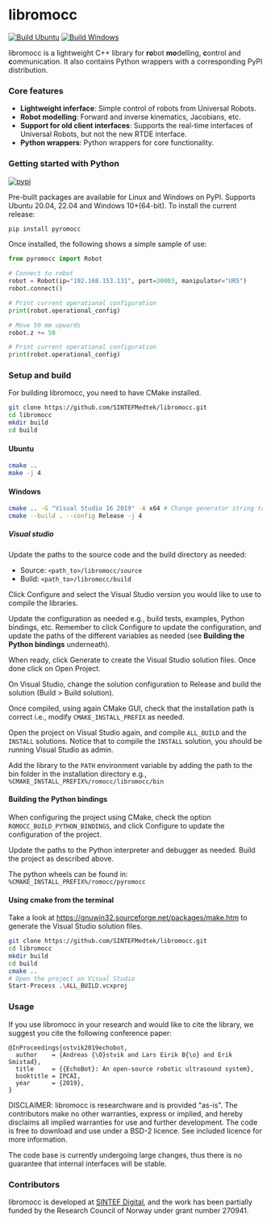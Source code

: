 libromocc
=========

[![Build Ubuntu](https://github.com/SINTEFMedtek/libromocc/actions/workflows/build_ubuntu.yml/badge.svg)](https://github.com/SINTEFMedtek/libromocc/actions/workflows/build_ubuntu.yml)
[![Build Windows](https://github.com/SINTEFMedtek/libromocc/actions/workflows/build_windows.yml/badge.svg)](https://github.com/SINTEFMedtek/libromocc/actions/workflows/build_windows.yml)

libromocc is a lightweight C++ library for **ro**bot **mo**delling, **c**ontrol and **c**ommunication. It
also contains Python wrappers with a corresponding PyPI distribution.

### Core features ###
* **Lightweight inferface**: Simple control of robots from Universal Robots. 
* **Robot modelling**: Forward and inverse kinematics, Jacobians, etc. 
* **Support for old client interfaces**: Supports the real-time interfaces of Universal Robots, but not the new RTDE interface.
* **Python wrappers**: Python wrappers for core functionality. 

### Getting started with Python ###
[![pypi](https://badgen.net/pypi/v/pyromocc)](https://pypi.org/project/pyromocc/)

Pre-built packages are available for Linux and Windows on PyPI. Supports Ubuntu 20.04, 22.04 and Windows 10+(64-bit). 
To install the current release:

```bash
pip install pyromocc
```

Once installed, the following shows a simple sample of use:
```python
from pyromocc import Robot

# Connect to robot
robot = Robot(ip="192.168.153.131", port=30003, manipulator="UR5")
robot.connect()

# Print current operational configuration
print(robot.operational_config)

# Move 50 mm upwards
robot.z += 50

# Print current operational configuration
print(robot.operational_config)
```

### Setup and build ###
For building libromocc, you need to have CMake installed. 

```bash
git clone https://github.com/SINTEFMedtek/libromocc.git
cd libromocc
mkdir build
cd build
```

#### Ubuntu ####

```bash
cmake ..
make -j 4
```

#### Windows ####
```bash
cmake .. -G "Visual Studio 16 2019" -A x64 # Change generator string to reflect your VS version
cmake --build . --config Release -j 4
```

##### Visual studio #####

Update the paths to the source code and the build directory as needed:
- Source: ```<path_to>/libromocc/source```
- Build: ```<path_to>/libromocc/build```

Click Configure and select the Visual Studio version you would like to use to compile the libraries.

Update the configuration as needed e.g., build tests, examples, Python bindings, etc. Remember to click Configure to update the configuration, and update the paths of the different variables as needed (see **Building the Python bindings** underneath).

When ready, click Generate to create the Visual Studio solution files. Once done click on Open Project.

On Visual Studio, change the solution configuration to Release and build the solution (Build > Build solution).

Once compiled, using again CMake GUI, check that the installation path is correct i.e., modify ```CMAKE_INSTALL_PREFIX``` as needed.

Open the project on Visual Studio again, and compile ```ALL_BUILD``` and the ```INSTALL``` solutions. Notice that to compile the ```INSTALL``` solution, you should be running Visual Studio as admin.

Add the library to the ```PATH``` environment variable by adding the path to the bin folder in the installation directory e.g., ```%CMAKE_INSTALL_PREFIX%/romocc/libromocc/bin```

#### Building the Python bindings ####
When configuring the project using CMake, check the option ```ROMOCC_BUILD_PYTHON_BINDINGS```, and click Configure to update the configuration of the project.

Update the paths to the Python interpreter and debugger as needed. Build the project as described above.

The python wheels can be found in: ```%CMAKE_INSTALL_PREFIX%/romocc/pyromocc```

#### Using cmake from the terminal ####
Take a look at https://gnuwin32.sourceforge.net/packages/make.htm to generate the Visual Studio solution files.
```bash
git clone https://github.com/SINTEFMedtek/libromocc.git
cd libromocc
mkdir build
cd build
cmake ..
# Open the project on Visual Studio
Start-Process .\ALL_BUILD.vcxproj
```

### Usage ###

If you use libromocc in your research and would like to cite the library, we suggest you cite the following conference paper:

```
@InProceedings{ostvik2019echobot,
  author    = {Andreas {\O}stvik and Lars Eirik B{\o} and Erik Smistad},
  title     = {{EchoBot}: An open-source robotic ultrasound system},
  booktitle = IPCAI,
  year      = {2019},
}
```

DISCLAIMER: libromocc is researchware and is provided "as-is". The contributors make no other warranties, express or 
implied, and hereby disclaims all implied warranties for use and further development. The code is free to download and 
use under a BSD-2 licence. See included licence for more information.

The code base is currently undergoing large changes, thus there is no guarantee that internal interfaces will be stable.


### Contributors ###

libromocc is developed at [SINTEF Digital](http://www.sintef.no), and the work has been partially funded by the Research Council of Norway under grant number 270941.
